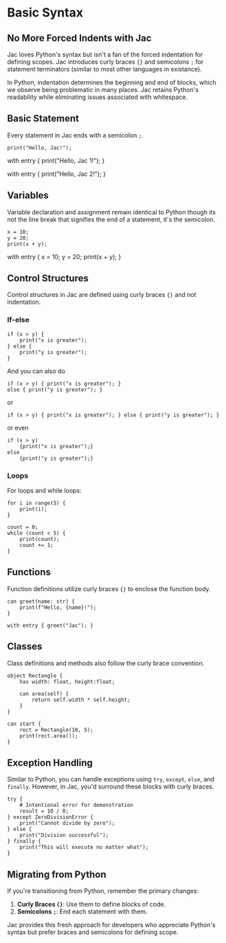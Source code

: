 # Basic Syntax

##  No More Forced Indents with Jac

Jac loves Python's syntax but isn't a fan of the forced indentation for defining scopes. Jac introduces curly braces `{}` and semicolons `;` for statement terminators (similar to most other languages in existance).

In Python, indentation determines the beginning and end of blocks, which we observe being problematic in many places.
Jac retains Python's readability while eliminating issues associated with whitespace.

## Basic Statement

Every statement in Jac ends with a semicolon `;`.

```jac
print("Hello, Jac!");
```

<div class="code-block">
with entry {
    print("Hello, Jac 1!");
}

with entry {
    print("Hello, Jac 2!");
}
</div>


## Variables

Variable declaration and assignment remain identical to Python though its not the line break that signifies the end of a statement, it's the semicolon.

```jac
x = 10;
y = 20;
print(x + y);
```

<div class="code-block">
with entry {
    x = 10;
    y = 20;
    print(x + y);
}
</div>

## Control Structures

Control structures in Jac are defined using curly braces `{}` and not indentation.

### If-else

```jac
if (x > y) {
    print("x is greater");
} else {
    print("y is greater");
}
```

And you can also do

```jac
if (x > y) { print("x is greater"); }
else { print("y is greater"); }
```

or

```jac
if (x > y) { print("x is greater"); } else { print("y is greater"); }
```

or even

```jac
if (x > y)
    {print("x is greater");}
else
    {print("y is greater");}
```

### Loops

For loops and while loops:

```jac
for i in range(5) {
    print(i);
}

count = 0;
while (count < 5) {
    print(count);
    count += 1;
}
```

## Functions

Function definitions utilize curly braces `{}` to enclose the function body.

```jac
can greet(name: str) {
    print(f"Hello, {name}!");
}

with entry { greet("Jac"); }
```

## Classes

Class definitions and methods also follow the curly brace convention.

```jac
object Rectangle {
    has width: float, height:float;

    can area(self) {
        return self.width * self.height;
    }
}

can start {
    rect = Rectangle(10, 5);
    print(rect.area());
}
```

## Exception Handling

Similar to Python, you can handle exceptions using `try`, `except`, `else`, and `finally`. However, in Jac, you'd surround these blocks with curly braces.

```jac
try {
    # Intentional error for demonstration
    result = 10 / 0;
} except ZeroDivisionError {
    print("Cannot divide by zero");
} else {
    print("Division successful");
} finally {
    print("This will execute no matter what");
}
```

## Migrating from Python

If you're transitioning from Python, remember the primary changes:

1. **Curly Braces `{}`**: Use them to define blocks of code.
2. **Semicolons `;`**: End each statement with them.

Jac provides this fresh approach for developers who appreciate Python's syntax but prefer braces and semicolons for defining scope.